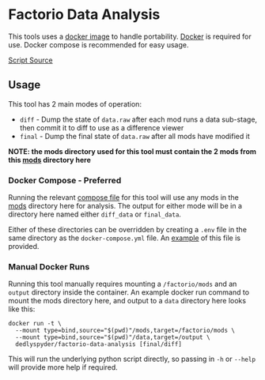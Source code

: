 # Factorio Data Analysis
This tools uses a [docker image](https://hub.docker.com/repository/docker/dedlyspyder/factorio-data-analysis) to handle
portability. [Docker](https://www.docker.com/products/docker-desktop) is required for use. Docker compose is recommended for easy
usage.

[Script Source](https://github.com/DedlySpyder/FactorioTooling/blob/main/docker/images/data_analysis/scripts)


## Usage
This tool has 2 main modes of operation:

* `diff` -  Dump the state of `data.raw` after each mod runs a data sub-stage, then commit it to diff to use as a 
  difference viewer
* `final` - Dump the final state of `data.raw` after all mods have modified it

  
**NOTE: the mods directory used for this tool must contain the 2 mods from this [mods](./mods) directory here**


### Docker Compose - Preferred
Running the relevant [compose file](./docker) for this tool will use any mods in the [mods](./mods) directory here for
analysis. The output for either mode will be in a directory here named either `diff_data` or `final_data`.

Either of these directories can be overridden by creating a `.env` file in the same directory as the `docker-compose.yml`
file. An [example](./docker/example.env) of this file is provided.


### Manual Docker Runs
Running this tool manually requires mounting a `/factorio/mods` and an `output` directory inside the container. An
example docker run command to mount the mods directory here, and output to a `data` directory here looks like this:

```shell
docker run -t \
  --mount type=bind,source="$(pwd)"/mods,target=/factorio/mods \
  --mount type=bind,source="$(pwd)"/data,target=/output \
  dedlyspyder/factorio-data-analysis [final/diff]
```

This will run the underlying python script directly, so passing in `-h` or `--help` will provide more help if required.
